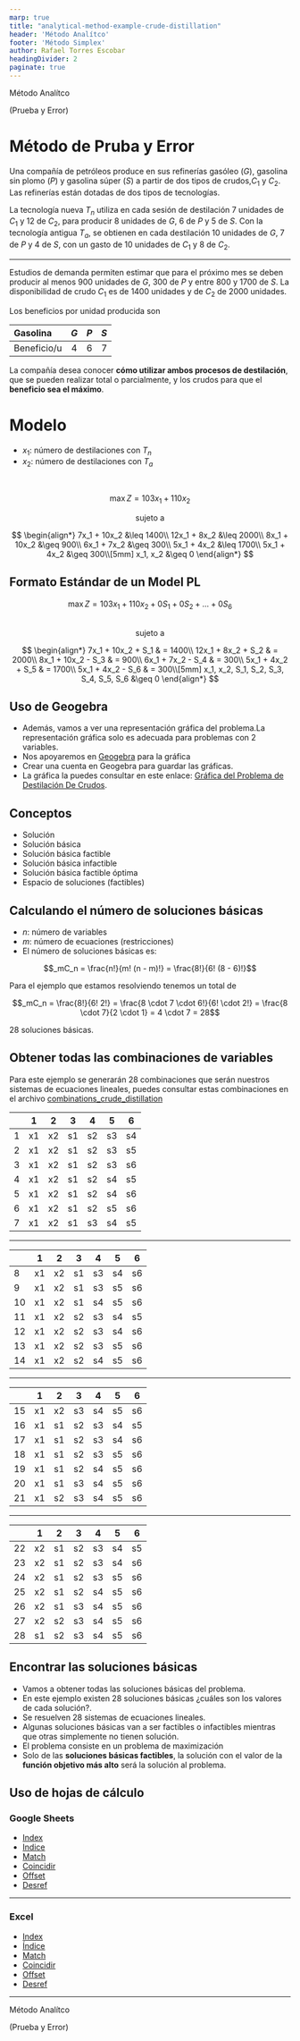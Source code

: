 ```yaml
---
marp: true
title: "analytical-method-example-crude-distillation"
header: 'Método Analítco'
footer: 'Método Simplex'
author: Rafael Torres Escobar
headingDivider: 2
paginate: true
---
```




<!-- _paginate: skip -->

<p class="outstanding-title">Método Analítco</p>

<p class="outstanding-subtitle">(Prueba y Error)</p>



# Método de Pruba y Error

Una compañía de petróleos produce en sus refinerías gasóleo ($G$), gasolina sin plomo ($P$) y gasolina súper ($S$) a partir de dos tipos de crudos,$C_1$ y $C_2$. Las refinerías están dotadas de dos tipos de tecnologías.

La tecnología nueva $T_n$ utiliza en cada sesión de destilación 7 unidades de $C_1$ y 12 de $C_2$, para producir 8 unidades de $G$, 6 de $P$ y 5 de $S$. Con la tecnología antigua $T_a$, se obtienen en cada destilación 10 unidades de $G$, 7 de $P$ y 4 de $S$, con un gasto de 10 unidades de $C_1$ y 8 de $C_2$.

---

Estudios de demanda permiten estimar que para el próximo mes se deben producir al menos 900 unidades de $G$, 300 de $P$ y entre 800 y 1700 de $S$. La disponibilidad de crudo $C_1$ es de 1400 unidades y de $C_2$ de 2000 unidades.

Los beneficios por unidad producida son

| Gasolina    | $G$ | $P$ | $S$ |
|:------------|:---:|:---:|:---:|
| Beneficio/u |  4  |  6  |  7  |


  La compañía desea conocer **cómo utilizar ambos procesos de destilación**, que se pueden realizar total o parcialmente, y los crudos para que el **beneficio sea el máximo**.

# Modelo

- $x_1$: número de destilaciones con $T_n$ 
- $x_2$: número de destilaciones con $T_a$


<br>

$$\max Z = 103x_1 + 110x_2$$

<center>sujeto a </center>

$$
\begin{align*}
    7x_1 + 10x_2 &\leq 1400\\
    12x_1 + 8x_2 &\leq 2000\\
    8x_1 + 10x_2 &\geq 900\\
    6x_1 + 7x_2 &\geq 300\\
    5x_1 + 4x_2 &\leq 1700\\
    5x_1 + 4x_2 &\geq 300\\[5mm]
    x_1, x_2 &\geq 0
\end{align*}
$$

## Formato Estándar de un Model PL

$$\max Z = 103x_1 + 110x_2 + 0S_1 + 0S_2 + \ldots + 0S_6$$

<br>
<center>sujeto a </center>

$$
\begin{align*}
    7x_1 + 10x_2 + S_1   & = 1400\\
    12x_1 + 8x_2 + S_2 & = 2000\\
    8x_1 + 10x_2 - S_3 & = 900\\
    6x_1 + 7x_2 - S_4 & = 300\\
    5x_1 + 4x_2 + S_5 & = 1700\\
    5x_1 + 4x_2 - S_6 & = 300\\[5mm]
    x_1, x_2, S_1, S_2, S_3, S_4, S_5, S_6  &\geq 0
\end{align*}
$$


## Uso de Geogebra

- Además, vamos a ver una representación gráfica del problema.La representación gráfica solo es adecuada para problemas con 2 variables.
- Nos apoyaremos en [Geogebra](https://www.geogebra.org/) para la gráfica
- Crear una cuenta en Geogebra para guardar las gráficas.
- La gráfica la puedes consultar en este enlace: [Gráfica del Problema de Destilación De Crudos](https://www.geogebra.org/calculator/njyyua9d).

## Conceptos

- Solución
- Solución básica
- Solución básica factible
- Solución básica infactible
- Solución básica factible óptima
- Espacio de soluciones (factibles)

## Calculando el número de soluciones básicas

- $n$: número de variables
- $m$: número de ecuaciones (restricciones)
- El número de soluciones básicas es:

$$_mC_n = \frac{n!}{m! (n - m)!} = \frac{8!}{6! (8 - 6)!}$$

Para el ejemplo que estamos resolviendo tenemos un total de 

$$_mC_n = \frac{8!}{6! 2!} = \frac{8 \cdot 7 \cdot 6!}{6! \cdot 2!} = \frac{8 \cdot 7}{2 \cdot 1} = 4 \cdot 7 = 28$$

28 soluciones básicas.


## Obtener todas las combinaciones de variables

Para este ejemplo se generarán 28 combinaciones que serán nuestros sistemas de ecuaciones lineales, puedes consultar estas combinaciones en el archivo [combinations_crude_distillation](https://docs.google.com/spreadsheets/d/1DdrB-1giquLDn0I1oPtjqm2JmeC1e7Eie6hD6oxNXLc/edit?usp=sharing)


|    | 1  | 2  | 3  | 4  | 5  | 6  |
|----|----|----|----|----|----|----|
| 1  | x1 | x2 | s1 | s2 | s3 | s4 |
| 2  | x1 | x2 | s1 | s2 | s3 | s5 |
| 3  | x1 | x2 | s1 | s2 | s3 | s6 |
| 4  | x1 | x2 | s1 | s2 | s4 | s5 |
| 5  | x1 | x2 | s1 | s2 | s4 | s6 |
| 6  | x1 | x2 | s1 | s2 | s5 | s6 |
| 7  | x1 | x2 | s1 | s3 | s4 | s5 |


----

|    | 1  | 2  | 3  | 4  | 5  | 6  |
|----|----|----|----|----|----|----|
| 8  | x1 | x2 | s1 | s3 | s4 | s6 |
| 9  | x1 | x2 | s1 | s3 | s5 | s6 |
| 10 | x1 | x2 | s1 | s4 | s5 | s6 |
| 11 | x1 | x2 | s2 | s3 | s4 | s5 |
| 12 | x1 | x2 | s2 | s3 | s4 | s6 |
| 13 | x1 | x2 | s2 | s3 | s5 | s6 |
| 14 | x1 | x2 | s2 | s4 | s5 | s6 |


---


|    | 1  | 2  | 3  | 4  | 5  | 6  |
|----|----|----|----|----|----|----|
| 15 | x1 | x2 | s3 | s4 | s5 | s6 |
| 16 | x1 | s1 | s2 | s3 | s4 | s5 |
| 17 | x1 | s1 | s2 | s3 | s4 | s6 |
| 18 | x1 | s1 | s2 | s3 | s5 | s6 |
| 19 | x1 | s1 | s2 | s4 | s5 | s6 |
| 20 | x1 | s1 | s3 | s4 | s5 | s6 |
| 21 | x1 | s2 | s3 | s4 | s5 | s6 |

---


|    | 1  | 2  | 3  | 4  | 5  | 6  |
|----|----|----|----|----|----|----|
| 22 | x2 | s1 | s2 | s3 | s4 | s5 |
| 23 | x2 | s1 | s2 | s3 | s4 | s6 |
| 24 | x2 | s1 | s2 | s3 | s5 | s6 |
| 25 | x2 | s1 | s2 | s4 | s5 | s6 |
| 26 | x2 | s1 | s3 | s4 | s5 | s6 |
| 27 | x2 | s2 | s3 | s4 | s5 | s6 |
| 28 | s1 | s2 | s3 | s4 | s5 | s6 |


## Encontrar las soluciones básicas 

- Vamos a obtener todas las soluciones básicas del problema.
- En este ejemplo existen 28 soluciones básicas ¿cuáles son los valores de cada solución?.
- Se resuelven 28 sistemas de ecuaciones lineales.
- Algunas soluciones básicas van a ser factibles o infactibles mientras que otras simplemente no tienen solución.
- El problema consiste en un problema de maximización
- Solo de las  **soluciones básicas factibles**, la solución con el valor de la **función objetivo más alto** será la solución al problema.

## Uso de hojas de cálculo

### Google Sheets

+ [Index](https://support.google.com/docs/answer/3098242?hl=en)
+ [Indice](https://support.google.com/docs/answer/3098242?hl=es-419)
+ [Match](https://support.google.com/docs/answer/3093378?hl=en)
+ [Coincidir](https://support.google.com/docs/answer/3093378?hl=es-419&sjid=453663785966893365-NC)
+ [Offset](https://support.google.com/docs/answer/3093379?hl=en)
+ [Desref](https://support.google.com/docs/answer/3093379?hl=es-419)
  
  
---

### Excel
+ [Index](https://support.microsoft.com/en-us/office/index-function-a5dcf0dd-996d-40a4-a822-b56b061328bd)
+ [Índice](https://support.microsoft.com/es-es/office/indice-funci%C3%B3n-indice-a5dcf0dd-996d-40a4-a822-b56b061328bd)
+ [Match](https://support.microsoft.com/en-us/office/match-function-e8dffd45-c762-47d6-bf89-533f4a37673a)
+ [Coincidir](https://support.microsoft.com/es-es/office/funci%C3%B3n-coincidir-e8dffd45-c762-47d6-bf89-533f4a37673a)
+ [Offset](https://support.microsoft.com/en-us/office/offset-function-c8de19ae-dd79-4b9b-a14e-b4d906d11b66)
+ [Desref](https://support.microsoft.com/es-es/office/desref-funci%C3%B3n-desref-c8de19ae-dd79-4b9b-a14e-b4d906d11b66)



---

<!-- _paginate: skip -->

<p class="outstanding-title">Método Analítco</p>
<p class="outstanding-subtitle">(Prueba y Error)</p>
